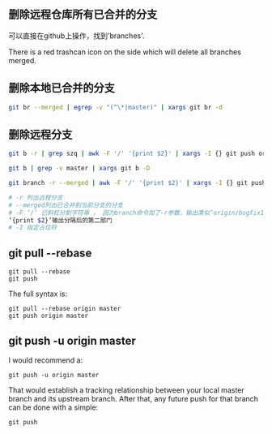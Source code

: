 ## 删除远程仓库所有已合并的分支

可以直接在github上操作，找到'branches'.

There is a red trashcan icon on the side which will delete all branches merged.



## 删除本地已合并的分支

````bash
git br --merged | egrep -v "(^\*|master)" | xargs git br -d
````



## 删除远程分支

```bash
git b -r | grep szq | awk -F '/' '{print $2}' | xargs -I {} git push origin :{}

git b | grep -v master | xargs git b -D

git branch -r --merged | awk -F '/' '{print $2}' | xargs -I {} git push origin :{}

# -r 列出远程分支
# --merged列出已合并到当前分支的分支
# -F ‘/’ 已斜杠分割字符串 ， 因为branch命令加了-r参数，输出类似‘origin/bugfix1’, 分割后结果为 origin bugfix1
‘{print $2}’输出分隔后的第二部门
# -I 指定占位符
```

## git pull --rebase

```
git pull --rebase
git push
```

The full syntax is:

```
git pull --rebase origin master
git push origin master
```

## git push -u origin master

I would recommend a:

```
git push -u origin master
```

That would establish a tracking relationship between your local master branch and its upstream branch.
After that, any future push for that branch can be done with a simple:

```
git push
```